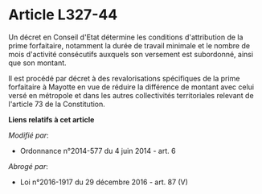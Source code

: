 # Article L327-44

Un décret en Conseil d'Etat détermine les conditions d'attribution de la prime forfaitaire, notamment la durée de travail
minimale et le nombre de mois d'activité consécutifs auxquels son versement est subordonné, ainsi que son montant. 

Il est procédé par décret à des revalorisations spécifiques de la prime forfaitaire à Mayotte en vue de réduire la différence
de montant avec celui versé en métropole et dans les autres collectivités territoriales relevant de l'article 73 de la
Constitution.

**Liens relatifs à cet article**

_Modifié par_:

  - Ordonnance n°2014-577 du 4 juin 2014 - art. 6

_Abrogé par_:

  - Loi n°2016-1917 du 29 décembre 2016 - art. 87 (V)
